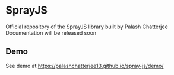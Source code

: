 # SprayJS
Official repository of the SprayJS library built by Palash Chatterjee <br />
Documentation will be released soon

## Demo
See demo at https://palashchatterjee13.github.io/spray-js/demo/

